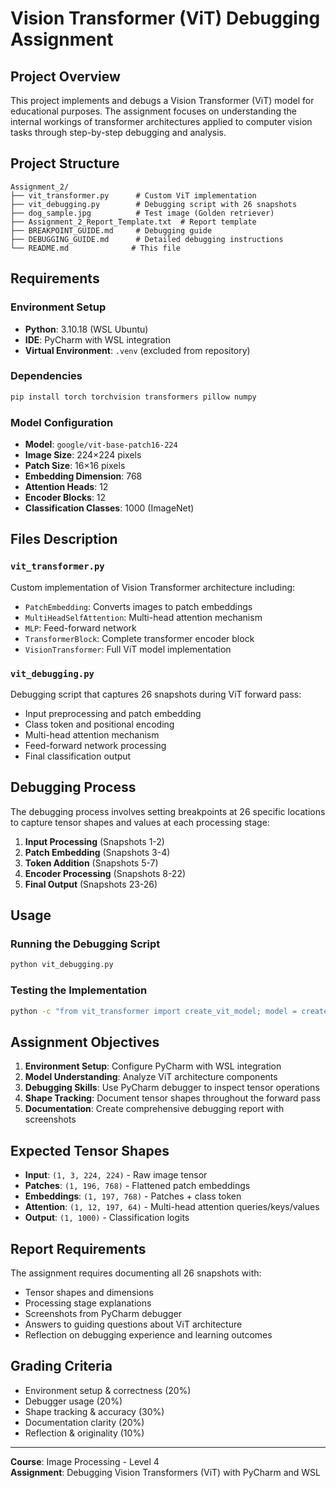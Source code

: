 # Vision Transformer (ViT) Debugging Assignment

## Project Overview

This project implements and debugs a Vision Transformer (ViT) model for educational purposes. The assignment focuses on understanding the internal workings of transformer architectures applied to computer vision tasks through step-by-step debugging and analysis.

## Project Structure

```
Assignment_2/
├── vit_transformer.py      # Custom ViT implementation
├── vit_debugging.py        # Debugging script with 26 snapshots
├── dog_sample.jpg          # Test image (Golden retriever)
├── Assignment_2_Report_Template.txt  # Report template
├── BREAKPOINT_GUIDE.md     # Debugging guide
├── DEBUGGING_GUIDE.md      # Detailed debugging instructions
└── README.md              # This file
```

## Requirements

### Environment Setup
- **Python**: 3.10.18 (WSL Ubuntu)
- **IDE**: PyCharm with WSL integration
- **Virtual Environment**: `.venv` (excluded from repository)

### Dependencies
```bash
pip install torch torchvision transformers pillow numpy
```

### Model Configuration
- **Model**: `google/vit-base-patch16-224`
- **Image Size**: 224×224 pixels
- **Patch Size**: 16×16 pixels
- **Embedding Dimension**: 768
- **Attention Heads**: 12
- **Encoder Blocks**: 12
- **Classification Classes**: 1000 (ImageNet)

## Files Description

### `vit_transformer.py`
Custom implementation of Vision Transformer architecture including:
- `PatchEmbedding`: Converts images to patch embeddings
- `MultiHeadSelfAttention`: Multi-head attention mechanism
- `MLP`: Feed-forward network
- `TransformerBlock`: Complete transformer encoder block
- `VisionTransformer`: Full ViT model implementation

### `vit_debugging.py`
Debugging script that captures 26 snapshots during ViT forward pass:
- Input preprocessing and patch embedding
- Class token and positional encoding
- Multi-head attention mechanism
- Feed-forward network processing
- Final classification output

## Debugging Process

The debugging process involves setting breakpoints at 26 specific locations to capture tensor shapes and values at each processing stage:

1. **Input Processing** (Snapshots 1-2)
2. **Patch Embedding** (Snapshots 3-4)
3. **Token Addition** (Snapshots 5-7)
4. **Encoder Processing** (Snapshots 8-22)
5. **Final Output** (Snapshots 23-26)

## Usage

### Running the Debugging Script
```bash
python vit_debugging.py
```

### Testing the Implementation
```bash
python -c "from vit_transformer import create_vit_model; model = create_vit_model(); print('Model created successfully')"
```

## Assignment Objectives

1. **Environment Setup**: Configure PyCharm with WSL integration
2. **Model Understanding**: Analyze ViT architecture components
3. **Debugging Skills**: Use PyCharm debugger to inspect tensor operations
4. **Shape Tracking**: Document tensor shapes throughout the forward pass
5. **Documentation**: Create comprehensive debugging report with screenshots

## Expected Tensor Shapes

- **Input**: `(1, 3, 224, 224)` - Raw image tensor
- **Patches**: `(1, 196, 768)` - Flattened patch embeddings
- **Embeddings**: `(1, 197, 768)` - Patches + class token
- **Attention**: `(1, 12, 197, 64)` - Multi-head attention queries/keys/values
- **Output**: `(1, 1000)` - Classification logits

## Report Requirements

The assignment requires documenting all 26 snapshots with:
- Tensor shapes and dimensions
- Processing stage explanations
- Screenshots from PyCharm debugger
- Answers to guiding questions about ViT architecture
- Reflection on debugging experience and learning outcomes

## Grading Criteria

- Environment setup & correctness (20%)
- Debugger usage (20%)
- Shape tracking & accuracy (30%)
- Documentation clarity (20%)
- Reflection & originality (10%)

---

**Course**: Image Processing - Level 4  
**Assignment**: Debugging Vision Transformers (ViT) with PyCharm and WSL
